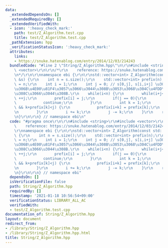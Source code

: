 ```yaml
---
data:
  _extendedDependsOn: []
  _extendedRequiredBy: []
  _extendedVerifiedWith:
  - icon: ':heavy_check_mark:'
    path: test/Z_Algorithm.test.cpp
    title: test/Z_Algorithm.test.cpp
  _pathExtension: hpp
  _verificationStatusIcon: ':heavy_check_mark:'
  attributes:
    links:
    - https://snuke.hatenablog.com/entry/2014/12/03/214243
  bundledCode: "#line 2 \"String/Z_Algorithm.hpp\"\n\r\n#include <string>\r\n#include\
    \ <vector>\r\n\r\n/*\r\n    reference: https://snuke.hatenablog.com/entry/2014/12/03/214243\r\
    \n*/\r\n\r\nnamespace ebi {\r\n\r\nstd::vector<int> Z_Algorithm(const std::string\
    \ &s) {\r\n    int n = s.size();\r\n    std::vector<int> prefix(n);\r\n    prefix[0]\
    \ = n;\r\n    int i = 1;\r\n    int j = 0; // s[0,j], s[i,i+j] \u304C\u3059\u3067\
    \u306B\u4E00\u81F4\u3057\u3066\u3044\u308B\u3053\u3068\u304C\u4FDD\u8A3C\u3055\
    \u308C\u3066\u3044\u308B.\r\n    while(i<n) {\r\n        while(i+j<n && s[j]==s[i+j])\
    \ ++j;\r\n        prefix[i] = j;\r\n        if(j == 0){\r\n            ++i;\r\n\
    \            continue;\r\n        }\r\n        int k = 1;\r\n        while(i+k<n\
    \ && k+prefix[k]<j) {\r\n            prefix[i+k] = prefix[k];\r\n            ++k;\r\
    \n        }\r\n        i += k;\r\n        j -= k;\r\n    }\r\n    return prefix;\r\
    \n}\r\n\r\n} // namespace ebi\n"
  code: "#pragma once\r\n\r\n#include <string>\r\n#include <vector>\r\n\r\n/*\r\n\
    \    reference: https://snuke.hatenablog.com/entry/2014/12/03/214243\r\n*/\r\n\
    \r\nnamespace ebi {\r\n\r\nstd::vector<int> Z_Algorithm(const std::string &s)\
    \ {\r\n    int n = s.size();\r\n    std::vector<int> prefix(n);\r\n    prefix[0]\
    \ = n;\r\n    int i = 1;\r\n    int j = 0; // s[0,j], s[i,i+j] \u304C\u3059\u3067\
    \u306B\u4E00\u81F4\u3057\u3066\u3044\u308B\u3053\u3068\u304C\u4FDD\u8A3C\u3055\
    \u308C\u3066\u3044\u308B.\r\n    while(i<n) {\r\n        while(i+j<n && s[j]==s[i+j])\
    \ ++j;\r\n        prefix[i] = j;\r\n        if(j == 0){\r\n            ++i;\r\n\
    \            continue;\r\n        }\r\n        int k = 1;\r\n        while(i+k<n\
    \ && k+prefix[k]<j) {\r\n            prefix[i+k] = prefix[k];\r\n            ++k;\r\
    \n        }\r\n        i += k;\r\n        j -= k;\r\n    }\r\n    return prefix;\r\
    \n}\r\n\r\n} // namespace ebi"
  dependsOn: []
  isVerificationFile: false
  path: String/Z_Algorithm.hpp
  requiredBy: []
  timestamp: '2021-01-18 10:56:54+09:00'
  verificationStatus: LIBRARY_ALL_AC
  verifiedWith:
  - test/Z_Algorithm.test.cpp
documentation_of: String/Z_Algorithm.hpp
layout: document
redirect_from:
- /library/String/Z_Algorithm.hpp
- /library/String/Z_Algorithm.hpp.html
title: String/Z_Algorithm.hpp
---
```

